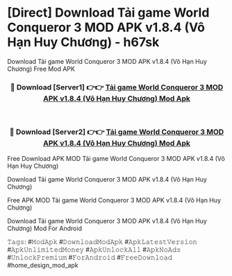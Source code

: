 # [Direct] Download Tải game World Conqueror 3 MOD APK v1.8.4 (Vô Hạn Huy Chương) - h67sk
Download Tải game World Conqueror 3 MOD APK v1.8.4 (Vô Hạn Huy Chương) Free Mod APK

<div align="center">
<h3>🔴 Download [Server1] 👉👉 <a href="https://apk-comot.site?title=Tải_game_World_Conqueror_3_MOD_APK_v1.8.4_(Vô_Hạn_Huy_Chương)">Tải game World Conqueror 3 MOD APK v1.8.4 (Vô Hạn Huy Chương) Mod Apk</a></h3><br>

<h3>🔴 Download [Server2] 👉👉 <a href="https://apk-comot.site?title=Tải_game_World_Conqueror_3_MOD_APK_v1.8.4_(Vô_Hạn_Huy_Chương)">Tải game World Conqueror 3 MOD APK v1.8.4 (Vô Hạn Huy Chương) Mod Apk</a></h3>
</div>


Free Download APK MOD Tải game World Conqueror 3 MOD APK v1.8.4 (Vô Hạn Huy Chương)

Download Tải game World Conqueror 3 MOD APK v1.8.4 (Vô Hạn Huy Chương) 

Free APK MOD Tải game World Conqueror 3 MOD APK v1.8.4 (Vô Hạn Huy Chương) 

Download Tải game World Conqueror 3 MOD APK v1.8.4 (Vô Hạn Huy Chương) Mod For Android

𝚃𝚊𝚐𝚜: #𝙼𝚘𝚍𝙰𝚙𝚔 #𝙳𝚘𝚠𝚗𝚕𝚘𝚊𝚍𝙼𝚘𝚍𝙰𝚙𝚔 #𝙰𝚙𝚔𝙻𝚊𝚝𝚎𝚜𝚝𝚅𝚎𝚛𝚜𝚒𝚘𝚗 #𝙰𝚙𝚔𝚄𝚗𝚕𝚒𝚖𝚒𝚝𝚎𝚍𝙼𝚘𝚗𝚎𝚢 #𝙰𝚙𝚔𝚄𝚗𝚕𝚘𝚌𝚔𝙰𝚕𝚕 #𝙰𝚙𝚔𝙽𝚘𝙰𝚍𝚜 #𝚄𝚗𝚕𝚘𝚌𝚔𝙿𝚛𝚎𝚖𝚒𝚞𝚖 #𝙵𝚘𝚛𝙰𝚗𝚍𝚛𝚘𝚒𝚍 #𝙵𝚛𝚎𝚎𝙳𝚘𝚠𝚗𝚕𝚘𝚊𝚍 #home_design_mod_apk